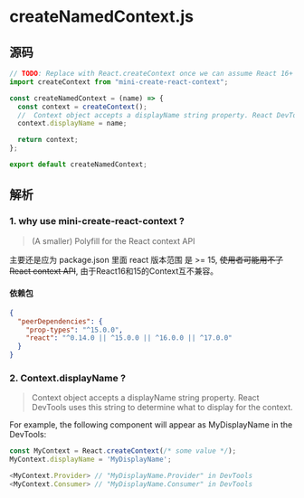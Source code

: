 # createNamedContext.js

## 源码

```js
// TODO: Replace with React.createContext once we can assume React 16+
import createContext from "mini-create-react-context";

const createNamedContext = (name) => {
  const context = createContext();
  //  Context object accepts a displayName string property. React DevTools uses this string to determine what to display for the context.
  context.displayName = name;

  return context;
};

export default createNamedContext;
```

## 解析

### 1. why use mini-create-react-context ?

> (A smaller) Polyfill for the React context API

主要还是应为 package.json 里面 react 版本范围 是 >= 15, ~~使用者可能用不了 React context API~~, 由于React16和15的Context互不兼容。

#### 依赖包

```json
{
  "peerDependencies": {
    "prop-types": "^15.0.0",
    "react": "^0.14.0 || ^15.0.0 || ^16.0.0 || ^17.0.0"
  }
}
```

### 2. Context.displayName ?

> Context object accepts a displayName string property. React DevTools uses this string to determine what to display for the context.

For example, the following component will appear as MyDisplayName in the DevTools:

```js
const MyContext = React.createContext(/* some value */);
MyContext.displayName = 'MyDisplayName';

<MyContext.Provider> // "MyDisplayName.Provider" in DevTools
<MyContext.Consumer> // "MyDisplayName.Consumer" in DevTools

```
